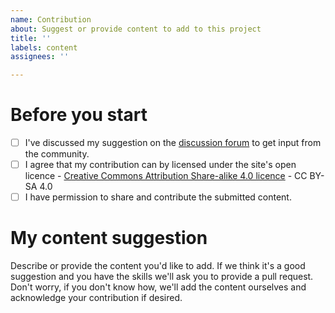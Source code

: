 ```yaml
---
name: Contribution
about: Suggest or provide content to add to this project
title: ''
labels: content
assignees: ''

---
```


# Before you start

- [ ] I've discussed my suggestion on the [discussion forum](https://github.com/Stephen-Gates/report-gallery/discussions) to get input from the community.
- [ ] I agree that my contribution can by licensed under the site's open licence - [Creative Commons Attribution Share-alike 4.0 licence](https://creativecommons.org/licenses/by-sa/4.0/) - CC BY-SA 4.0 
- [ ] I have permission to share and contribute the submitted content.

# My content suggestion

Describe or provide the content you'd like to add. If we think it's a good suggestion and you have the skills we'll ask you to provide a pull request. Don't worry, if you don't know how, we'll add the content ourselves and acknowledge your contribution if desired. 
